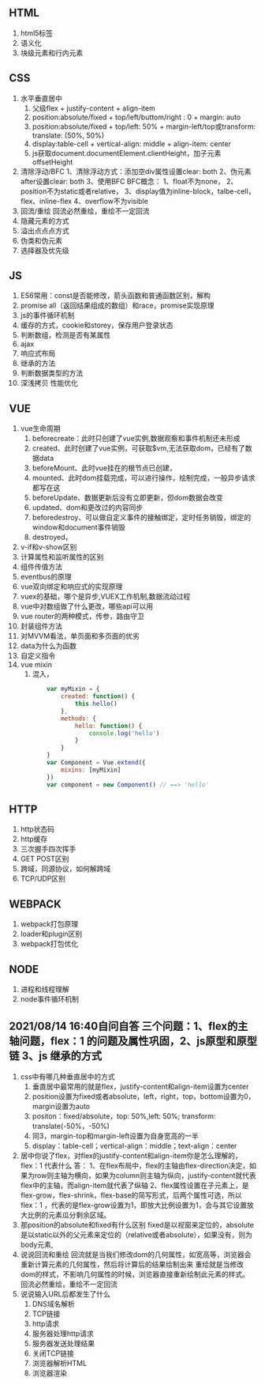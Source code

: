 ## HTML
1. html5标签
2. 语义化
3. 块级元素和行内元素

## CSS
1. 水平垂直居中
    1. 父级flex + justify-content + align-item
    2. position:absolute/fixed + top/left/buttom/right : 0 + margin: auto
    3. position:absolute/fixed + top/left: 50% + margin-left/top或transform: translate: (50%, 50%)
    4. display:table-cell + vertical-align: middle + align-item: center
    5. js获取document.documentElement.clientHeight，加子元素offsetHeight 
2. 清除浮动/BFC
    1、清除浮动方式：添加空div属性设置clear: both 2、伪元素after设置clear: both 3、使用BFC
    BFC概念：
        1、float不为none，
        2、position不为static或者relative，
        3、display值为inline-block，talbe-cell，flex、inline-flex
        4、overflow不为visible
3. 回流/重绘
    回流必然重绘，重绘不一定回流
4. 隐藏元素的方式
5. 溢出点点点方式
6. 伪类和伪元素
7. 选择器及优先级

## JS
1. ES6常用：const是否能修改，箭头函数和普通函数区别，解构
2. promise all（返回结果组成的数组）和race，promise实现原理
3. js的事件循环机制
4. 缓存的方式，cookie和storey，保存用户登录状态
5. 判断数组，检测是否有某属性
6. ajax
7. 响应式布局
8. 继承的方法
9. 判断数据类型的方法
10. 深浅拷贝
性能优化

## VUE
1. vue生命周期
    1. beforecreate：此时只创建了vue实例,数据观察和事件机制还未形成
    2. created、此时创建了vue实例，可获取$vm,无法获取dom，已经有了数据data
    3. beforeMount、此时vue挂在的根节点已创建，
    4. mounted、此时dom挂载完成，可以进行操作，绘制完成，一般异步请求都写在这
    5. beforeUpdate、数据更新后没有立即更新，但dom数据会改变
    6. updated、dom和更改过的内容同步
    7. beforedestroy、可以做自定义事件的接触绑定，定时任务销毁，绑定的window和document事件销毁
    8. destroyed，
2. v-if和v-show区别
3. 计算属性和监听属性的区别
4. 组件传值方法
5. eventbus的原理
6. vue双向绑定和响应式的实现原理
7. vuex的基础，哪个是异步,VUEX工作机制,数据流动过程
8. vue中对数组做了什么更改，哪些api可以用
9. vue router的两种模式，传参，路由守卫
10. 封装组件方法
11. 对MVVM看法，单页面和多页面的优劣
12. data为什么为函数
13. 自定义指令
14. vue mixin
    1. 混入，
        ```js
            var myMixin = {
                created: function() {
                    this.hello()
                },
                methods: {
                    hello: function() {
                        console.log('hello')
                    }
                }
            }
            var Component = Vue.extend({
                mixins: [myMixin]
            })
            var component = new Component() // ==> 'hello'
        ```

## HTTP
1. http状态码
2. http缓存
3. 三次握手四次挥手
4. GET POST区别
5. 跨域，同源协议，如何解跨域
6. TCP/UDP区别

## WEBPACK
1. webpack打包原理
2. loader和plugin区别
3. webpack打包优化

## NODE
1. 进程和线程理解
2. node事件循环机制




## 2021/08/14  16:40自问自答  三个问题：1、flex的主轴问题，flex：1 的问题及属性巩固，2、js原型和原型链 3、js 继承的方式
1. css中有哪几种垂直居中的方式
    1. 垂直居中最常用的就是flex，justify-content和align-item设置为center
    2. position设置为fixed或者absolute，left，right，top，bottom设置为0，margin设置为auto
    3. positon：fixed/absolute，top: 50%,left: 50%; transform: translate(-50%，-50%) 
    4. 同3，margin-top和margin-left设置为自身宽高的一半
    5. display：table-cell；vertical-align：middle；text-align：center
2. 居中你说了flex，对flex的justify-content和align-item你是怎么理解的，flex：1 代表什么
    答： 1、在flex布局中，flex的主轴由flex-direction决定，如果为row则主轴为横向，如果为column则主轴为纵向，justify-content就代表flex中的主轴，而align-item就代表了纵轴
        2、flex属性设置在子元素上，是flex-grow，flex-shrink，flex-base的简写形式，后两个属性可选，所以flex：1 ，代表的是flex-grow设置为1，即放大比例设置为1，会与其它设置放大比例的元素瓜分剩余区域。
3. 那position的absolute和fixed有什么区别
    fixed是以视窗来定位的，absolute是以static以外的父元素来定位的（relative或者absolute），如果没有，则为body元素,
4. 说说回流和重绘
    回流就是当我们修改dom的几何属性，如宽高等，浏览器会重新计算元素的几何属性，然后将计算后的结果绘制出来
    重绘就是当修改dom的样式，不影响几何属性的时候，浏览器直接重新绘制此元素的样式。
    回流必然重绘，重绘不一定回流
5. 说说输入URL后都发生了什么
    1. DNS域名解析
    2. TCP链接
    3. http请求
    4. 服务器处理http请求
    5. 服务器发送处理结果
    6. 关闭TCP链接
    7. 浏览器解析HTML
    8. 浏览器渲染